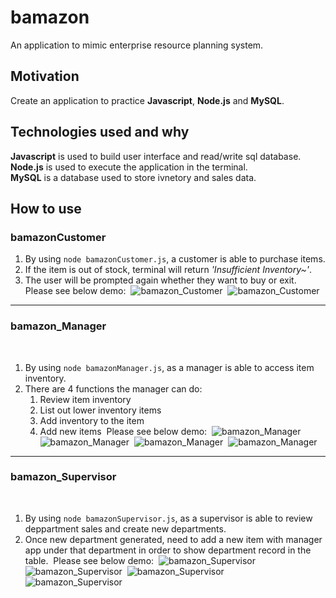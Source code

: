 # bamazon
An application to mimic enterprise resource planning system.
​
## Motivation
Create an application to practice **Javascript**, **Node.js** and **MySQL**.
​
## Technologies used and why
**Javascript** is used to build user interface and read/write sql database.  
**Node.js** is used to execute the application in the terminal.  
**MySQL** is a database used to store ivnetory and sales data.
​
## How to use

### bamazonCustomer

1. By using `node bamazonCustomer.js`, a customer is able to purchase items.
2. If the item is out of stock, terminal will return *'Insufficient Inventory~'*.
3. The user will be prompted again whether they want to buy or exit.
​
Please see below demo:
​
![bamazon_Customer]()
​
![bamazon_Customer]()
​
------
### bamazon_Manager
​
1. By using `node bamazonManager.js`, as a manager is able to access item inventory.
​
2. There are 4 functions the manager can do:
​
    1. Review item inventory
​
    2. List out lower inventory items
​
    3. Add inventory to the item
​
    4. Add new items
​
Please see below demo:
​
![bamazon_Manager]()
​
![bamazon_Manager]()
​
![bamazon_Manager]()
​
![bamazon_Manager]()
​
------
### bamazon_Supervisor
​
1. By using `node bamazonSupervisor.js`, as a supervisor is able to review deppartment sales and create new departments.
​
2. Once new department generated, need to add a new item with manager app under that department in order to show department record in the table.
​
Please see below demo:
​
![bamazon_Supervisor]()
​
![bamazon_Supervisor]()
​
![bamazon_Supervisor]()
​
![bamazon_Supervisor]()
